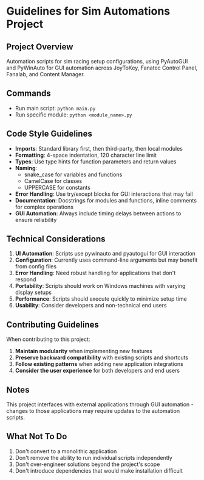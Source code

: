 # Guidelines for Sim Automations Project

## Project Overview

Automation scripts for sim racing setup configurations, using PyAutoGUI and PyWinAuto for GUI automation across JoyToKey, Fanatec Control Panel, Fanalab, and Content Manager.

## Commands

- Run main script: `python main.py`
- Run specific module: `python <module_name>.py`

## Code Style Guidelines

- **Imports**: Standard library first, then third-party, then local modules
- **Formatting**: 4-space indentation, 120 character line limit
- **Types**: Use type hints for function parameters and return values
- **Naming**: 
  - snake_case for variables and functions
  - CamelCase for classes
  - UPPERCASE for constants
- **Error Handling**: Use try/except blocks for GUI interactions that may fail
- **Documentation**: Docstrings for modules and functions, inline comments for complex operations
- **GUI Automation**: Always include timing delays between actions to ensure reliability

## Technical Considerations

1. **UI Automation**: Scripts use pywinauto and pyautogui for GUI interaction
2. **Configuration**: Currently uses command-line arguments but may benefit from config files
3. **Error Handling**: Need robust handling for applications that don't respond
4. **Portability**: Scripts should work on Windows machines with varying display setups
5. **Performance**: Scripts should execute quickly to minimize setup time
6. **Usability**: Consider developers and non-technical end users

## Contributing Guidelines

When contributing to this project:

1. **Maintain modularity** when implementing new features
2. **Preserve backward compatibility** with existing scripts and shortcuts
3. **Follow existing patterns** when adding new application integrations
4. **Consider the user experience** for both developers and end users

## Notes

This project interfaces with external applications through GUI automation - changes to those applications may require updates to the automation scripts.

## What Not To Do

1. Don't convert to a monolithic application
2. Don't remove the ability to run individual scripts independently
3. Don't over-engineer solutions beyond the project's scope
4. Don't introduce dependencies that would make installation difficult